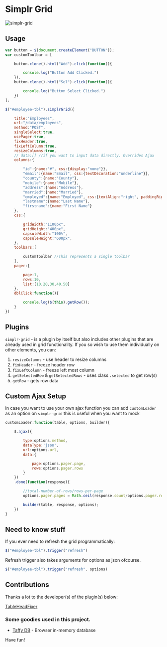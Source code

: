 Simplr Grid
===========
![simplr-grid](https://raw.githubusercontent.com/samweru/simplr-grid/master/img/simplr-grid.png)

## Usage

```js
var button = $(document.createElement("BUTTON"));
var customToolbar = [

    button.clone().html("Add").click(function(){

        console.log("Button Add Clicked.")
    }),
    button.clone().html("Sel").click(function(){

        console.log("Button Select Clicked.")
    })
];

$("#employee-tbl").simplrGrid({

    title:"Employees",
    url:"/data/employees",
    method:"POST",
    singleSelect:true,
    usePager:true,
    fixHeader:true,
    fixLeftColumn:true,
    resizeColumns:true,
    // data:[] //if you want to input data directly. Overrides Ajax
    columns:{

        "id":{name:"#", css:{display:"none"}},
        "email":{name:"Email", css:{textDecoration:"underline"}},
        "county":{name:"County"}, 
        "mobile":{name:"Mobile"},
        "address":{name:"Address"},
        "married":{name:"Married"},
        "employed":{name:"Employed", css:{textAlign:"right", paddingRight:"10px"}},
        "lastname":{name:"Last Name"},
        "firstname":{name:"First Name"}
    },
    css:{

        gridWidth:"1100px",
        gridHeight:"400px",
        capsuleWidth:"100%",
        capsuleHeight:"600px",
    },
    toolbars:[

        customToolbar //This represents a single toolbar
    ],
    pager:{

        page:1,
        rows:10,
        list:[10,20,30,40,50]
    },
    dblClick:function(){

        console.log($(this).getRow());
    }
})
```

## Plugins

`simplr-grid` - is a plugin by itself but also includes other plugins that are already used in grid functionality. If you so wish to use them individually on other elements, you can:

1. `resizeColumns` - use header to resize columns
2. `fixHeader` - freeze header row
3. `fixLeftColumn` - freeze left most column
4. `getSelectedRow` & `getSelectedRows` - uses class `.selected` to get row(s)
5. `getRow` - gets row data

## Custom Ajax Setup

In case you want to use your own ajax function you can add `customLoader` as an option on `simplr-grid` this is useful when you want to mock

```js
customLoader:function(table, options, builder){

    $.ajax({

        type:options.method,
        dataType:'json',
        url:options.url,
        data:{

            page:options.pager.page,
            rows:options.pager.rows
        }
    })
    .done(function(response){

        //total-number-of-rows/rows-per-page
        options.pager.pages = Math.ceil(response.count/options.pager.rows);

        builder(table, response, options);
    })
}
```

## Need to know stuff

If you ever need to refresh the grid programmatically:

```js
$("#employee-tbl").trigger("refresh")
```

Refresh trigger also takes arguments for options as json ofcourse.

```js
$("#employee-tbl").trigger("refresh", options)
```

## Contributions

Thanks a lot to the developer(s) of the plugin(s) below: 

[TableHeadFixer](https://github.com/lai32290/TableHeadFixer)

### Some goodies used in this project.

- [Taffy DB](https://github.com/typicaljoe/taffydb) - Browser in-memory database

Have fun!